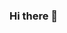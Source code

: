 ### Hi there 👋

<!--
**vanessataylor77/vanessataylor77** is a ✨ _special_ ✨ repository because its `README.md` (this file) appears on your GitHub profile.

Here are some ideas to get you started:

- 🔭 I’m currently working on myself!
- 🌱 I’m currently learning more about the world.
- 👯 I’m looking to collaborate on creative projects.
- 🤔 I’m looking for help with coding. Period.
- 💬 Ask me about anything. I have trivial knowledge for days.
- 📫 How to reach me: via email - vtayl017@fiu.edu
- 😄 Pronouns: She/her
- ⚡ Fun fact: I love sports and DND :)
-->

